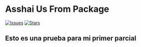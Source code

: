 # Asshai Us From Package

[![Issues](https://img.shields.io/github/issues/Daniel48/asshai-package.svg?style=flat-square)](https://github.com/Daniel48/asshai-package/issues)
[![Stars](https://img.shields.io/github/stars/Daniel48/asshai-package.svg?style=flat-square)](https://github.com/Daniel48/asshai-package/stargazers)




## Esto es una prueba para mi primer parcial